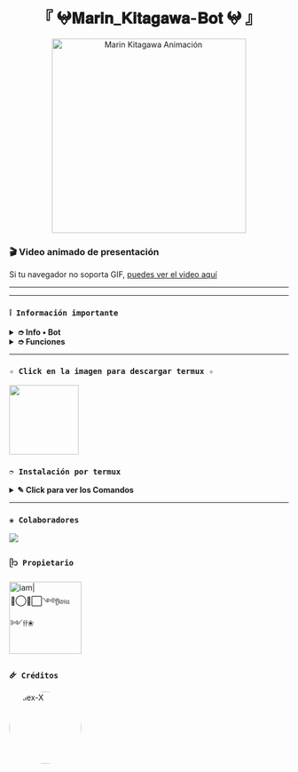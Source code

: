 <h1 align="center">『 𖤍𝐌𝐚𝐫𝐢𝐧_𝐊𝐢𝐭𝐚𝐠𝐚𝐰𝐚-𝐁𝐨𝐭 𖤍 』</h1>

<p align="center">
  <img src="https://makeagif.com/i/CPfeOF" alt="Marin Kitagawa Animación" width="350"/>
</p>

### **🎬 Video animado de presentación**
Si tu navegador no soporta GIF, [puedes ver el video aquí](https://zero-two.info/uploads/videos/file-1750697942583-439795193.mp4)

---
---

### **`❕️ Información importante`**

<details>
 <summary><b> ➮ Info • Bot</b></summary>

* Este proyecto **no está afiliado de ninguna manera** con `WhatsApp`, `Inc. WhatsApp` es una marca registrada de `WhatsApp LLC`, y este bot es un **desarrollo independiente** que **no tiene ninguna relación oficial con la compañía**.
</details>

<details>
 <summary><b> ➮ Funciones</b></summary>

> Bot en desarrollo si presenta alguna falla reportar al creador para darle una solución óptima.

- [x] Interacción con voz y texto
- [x] Configuración de grupo
- [x] antidelete, antilink, antispam, etc
- [x] Bienvenida personalizada
- [x] Juegos, tictactoe, mate, etc
- [x] Chatbot (simsimi)
- [x] Chatbot (autoresponder)
- [x] Crear sticker de image/video/gif/url
- [x] SubBot (Jadibot)
- [x] Buscador Google
- [x] Juego RPG
- [x] Personalizar imagen del menú
- [x] Descarga de música y video De YT
- [ ] Otros

</details>

---

### **`✧ Click en la imagen para descargar termux ✧`**
<a
href="https://www.mediafire.com/file/llugt4zgj7g3n3u/com.termux_1020.apk/file"><img src="https://qu.ax/finc.jpg" height="125px"></a> 

### **`➮ Instalación por termux`**

<details>
 <summary><b> ✎ Click para ver los Comandos </b></summary>

### **❀ Instalación manual por termux**
> Nota: Copie y pegue los comandos en termux uno por uno.
```bash
termux-setup-storage
```

```bash
apt update && apt upgrade && pkg install -y git nodejs ffmpeg imagemagick yarn
```

```bash
git clone https://github.com/Yasu-jc/Marin_Kitagawa-Bot && cd Marin_Kitagawa-Bot 
```

```bash
yarn install
```

```bash
npm install
```

```bash
npm start
```

> Si aparece (Y/I/N/O/D/Z) [default=N] ? use la letra "y" + "ENTER" para continuar con la instalación

### **🜸 Activar en caso de detenerse en termux**

> Si después de instalar el bot en Termux se detiene (pantalla en blanco, pérdida de conexión a Internet, reinicio del dispositivo), sigue estos pasos:

❒ Abre Termux y navega al directorio del bot:
   
   ```bash
    cd Marin_Kitagawa-Bot 
   ```

❒ Inicia el bot nuevamente:
  
   ```bash
    npm start
   ```

### **✰ Volverte owner del Bot**

> Si después de instalar el bot en Termux y iniciar la session del bot (deseas poner tu número es la lista de owner pon este comando:

   ```bash
    cd Marin_Kitagawa-Bot && nano settings.js
   ```

</details>

---

### **`❀ Colaboradores`**
<a href="https://github.com/Yasu-jc/Marin_Kitagawa-Bot/graphs/contributors">
<img src="https://contrib.rocks/image?repo=Yasu-jc/Marin_Kitagawa-Bot" /> 
</a>

### **`ᥫ᭡ Propietario`**
<a
href="https://github.com/Yasu-jc"><img src="https://github.com/Yasu-jc.png" width="130" height="130" alt="
iam|⨀⃝⃟⃞༺𝔜𝔞𝔰𝔲༻𝔣𝔣❀"/></a>

### **`🜸 Créditos`**
<a href="https://github.com/canserbero-coder" style="display:inline-block; text-decoration: none;">
    <img src="https://github.com/canserbero-coder.png" width="130" height="130" alt="Alex-X" style="border-radius: 50%;"/>
</a>
